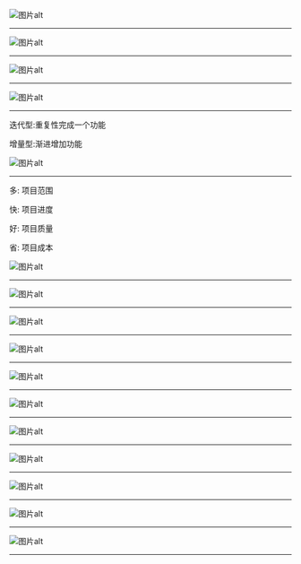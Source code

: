 ![图片alt](../pmp/图片/1-3.jpg '1-3章')

---

![图片alt](../pmp/图片/项目特点-独特性.jpg '项目特点-独特性')

---

![图片alt](../pmp/图片/项目特点-临时性.jpg '项目特点-临时性')

---

![图片alt](../pmp/图片/项目阶段.jpg '项目阶段')

---

迭代型:重复性完成一个功能

增量型:渐进增加功能

![图片alt](../pmp/图片/开发生命周期类型.jpg '开发生命周期类型')

---

多: 项目范围

快: 项目进度

好: 项目质量

省: 项目成本

![图片alt](../pmp/图片/项目制约因素.jpg '项目制约因素')

---

![图片alt](../pmp/图片/项目相关方.jpg '项目相关方')

---

![图片alt](../pmp/图片/项目相关方1.jpg '项目相关方1')

---

![图片alt](../pmp/图片/PMO.jpg 'PMO')

---

![图片alt](../pmp/图片/项目与运营区别.jpg '项目与运营区别')

---

![图片alt](../pmp/图片/项目项目集项目组合与战略计划.jpg '项目项目集项目组合与战略计划')

---

![图片alt](../pmp/图片/项目项目集项目组合与战略计划1.jpg '项目项目集项目组合与战略计划1')

---

![图片alt](../pmp/图片/项目管理商业文件.jpg '项目管理商业文件')

---

![图片alt](../pmp/图片/项目环境.jpg '项目环境')

---

![图片alt](../pmp/图片/项目环境1.jpg '项目环境1')

---

![图片alt](../pmp/图片/项目治理.jpg '项目治理')

---
